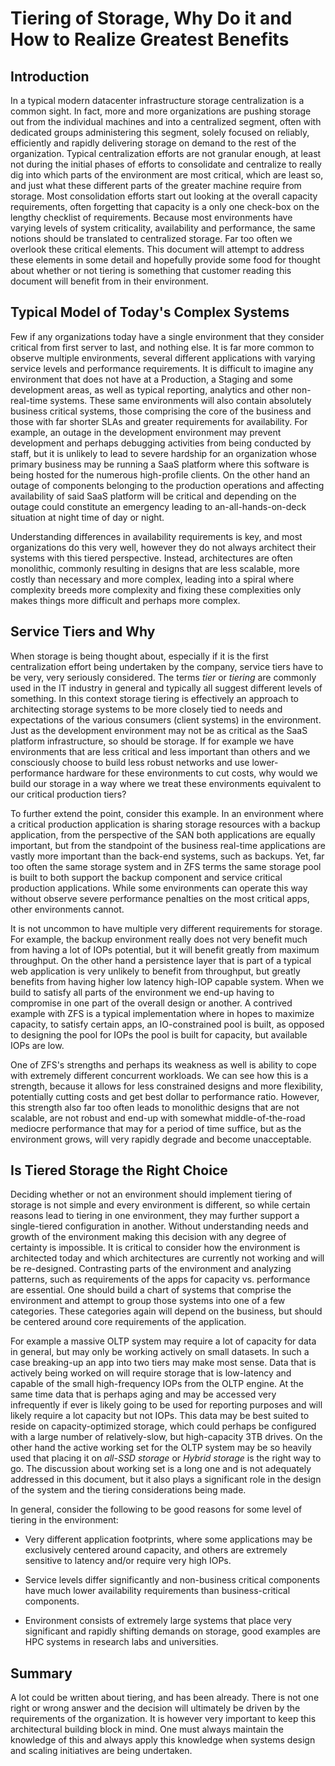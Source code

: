 # Tiering of Storage, Why Do it and How to Realize Greatest Benefits #

## Introduction ##

In a typical modern datacenter infrastructure storage centralization is a common sight. In fact, more and more organizations are pushing storage out from the individual machines and into a centralized segment, often with dedicated groups administering this segment, solely focused on reliably, efficiently and rapidly delivering storage on demand to the rest of the organization. Typical centralization efforts are not granular enough, at least not during the initial phases of efforts to consolidate and centralize to really dig into which parts of the environment are most critical, which are least so, and just what these different parts of the greater machine require from storage. Most consolidation efforts start out looking at the overall capacity requirements, often forgetting that capacity is a only one check-box on the lengthy checklist of requirements. Because most environments have varying levels of system criticality, availability and performance, the same notions should be translated to centralized storage. Far too often we overlook these critical elements. This document will attempt to address these elements in some detail and hopefully provide some food for thought about whether or not tiering is something that customer reading this document will benefit from in their environment.

## Typical Model of Today's Complex Systems ##

Few if any organizations today have a single environment that they consider critical from first server to last, and nothing else. It is far more common to observe multiple environments, several different applications with varying service levels and performance requirements. It is difficult to imagine any environment that does not have at a Production, a Staging and some development areas, as well as typical reporting, analytics and other non-real-time systems. These same environments will also contain absolutely business critical systems, those comprising the core of the business and those with far shorter SLAs and greater requirements for availability. For example, an outage in the development environment may prevent development and perhaps debugging activities from being conducted by staff, but it is unlikely to lead to severe hardship for an organization whose primary business may be running a SaaS platform where this software is being hosted for the numerous high-profile clients. On the other hand an outage of components belonging to the production operations and affecting availability of said SaaS platform will be critical and depending on the outage could constitute an emergency leading to an-all-hands-on-deck situation at night time of day or night.

Understanding differences in availability requirements is key, and most organizations do this very well, however they do not always architect their systems with this tiered perspective. Instead, architectures are often monolithic, commonly resulting in designs that are less scalable, more costly than necessary and more complex, leading into a spiral where complexity breeds more complexity and fixing these complexities only makes things more difficult and perhaps more complex.

## Service Tiers and Why ##

When storage is being thought about, especially if it is the first centralization effort being undertaken by the company, service tiers have to be very, very seriously considered. The terms *tier* or *tiering* are commonly used in the IT industry in general and typically all suggest different levels of something. In this context storage tiering is effectively an approach to architecting storage systems to be more closely tied to needs and expectations of the various consumers (client systems) in the environment. Just as the development environment may not be as critical as the SaaS platform infrastructure, so should be storage. If for example we have environments that are less critical and less important than others and we consciously choose to build less robust networks and use lower-performance hardware for these environments to cut costs, why would we build our storage in a way where we treat these environments equivalent to our critical production tiers?

To further extend the point, consider this example. In an environment where a critical production application is sharing storage resources with a backup application, from the perspective of the SAN both applications are equally important, but from the standpoint of the business real-time applications are vastly more important than the back-end systems, such as backups. Yet, far too often the same storage system and in ZFS terms the same storage pool is built to both support the backup component and service critical production applications. While some environments can operate this way without observe severe performance penalties on the most critical apps, other environments cannot.

It is not uncommon to have multiple very different requirements for storage. For example, the backup environment really does not very benefit much from having a lot of IOPs potential, but it will benefit greatly from maximum throughput. On the other hand a persistence layer that is part of a typical web application is very unlikely to benefit from throughput, but greatly benefits from having higher low latency high-IOP capable system. When we build to satisfy all parts of the environment we end-up having to compromise in one part of the overall design or another. A contrived example with ZFS is a typical implementation where in hopes to maximize capacity, to satisfy certain apps, an IO-constrained pool is built, as opposed to designing the pool for IOPs the pool is built for capacity, but available IOPs are low.

One of ZFS's strengths and perhaps its weakness as well is ability to cope with extremely different concurrent workloads. We can see how this is a strength, because it allows for less constrained designs and more flexibility, potentially cutting costs and get best dollar to performance ratio. However, this strength also far too often leads to monolithic designs that are not scalable, are not robust and end-up with somewhat middle-of-the-road mediocre performance that may for a period of time suffice, but as the environment grows, will very rapidly degrade and become unacceptable.

## Is Tiered Storage the Right Choice ##

Deciding whether or not an environment should implement tiering of storage is not simple and every environment is different, so while certain reasons lead to tiering in one environment, they may further support a single-tiered configuration in another. Without understanding needs and growth of the environment making this decision with any degree of certainty is impossible. It is critical to consider how the environment is architected today and which architectures are currently not working and will be re-designed. Contrasting parts of the environment and analyzing patterns, such as requirements of the apps for capacity vs. performance are essential. One should build a chart of systems that comprise the environment and attempt to group those systems into one of a few categories. These categories again will depend on the business, but should be centered around core requirements of the application. 

For example a massive OLTP system may require a lot of capacity for data in general, but may only be working actively on small datasets. In such a case breaking-up an app into two tiers may make most sense. Data that is actively being worked on will require storage that is low-latency and capable of the small high-frequency IOPs from the OLTP engine. At the same time data that is perhaps aging and may be accessed very infrequently if ever is likely going to be used for reporting purposes and will likely require a lot capacity but not IOPs. This data may be best suited to reside on capacity-optimized storage, which could perhaps be configured with a large number of relatively-slow, but high-capacity 3TB drives. On the other hand the active working set for the OLTP system may be so heavily used that placing it on *all-SSD storage* or *Hybrid storage* is the right way to go. The discussion about working set is a long one and is not adequately addressed in this document, but it also plays a significant role in the design of the system and the tiering considerations being made.

In general, consider the following to be good reasons for some level of tiering in the environment:

* Very different application footprints, where some applications may be exclusively centered around capacity, and others are extremely sensitive to latency and/or require very high IOPs.

* Service levels differ significantly and non-business critical components have much lower availability requirements than business-critical components.

* Environment consists of extremely large systems that place very significant and rapidly shifting demands on storage, good examples are HPC systems in research labs and universities.

## Summary ##

A lot could be written about tiering, and has been already. There is not one right or wrong answer and the decision will ultimately be driven by the requirements of the organization. It is however very important to keep this architectural building block in mind. One must always maintain the knowledge of this and always apply this knowledge when systems design and scaling initiatives are being undertaken.
